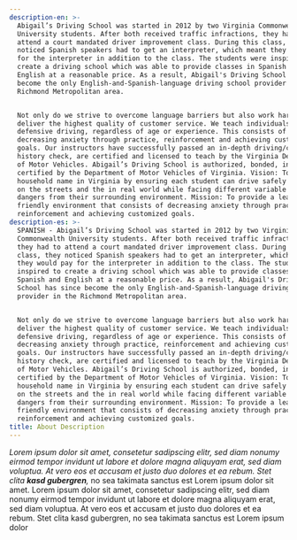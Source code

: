 ```yaml
---
description-en: >-
  Abigail’s Driving School was started in 2012 by two Virginia Commonwealth
  University students. After both received traffic infractions, they had to
  attend a court mandated driver improvement class. During this class, they
  noticed Spanish speakers had to get an interpreter, which meant they would pay
  for the interpreter in addition to the class. The students were inspired to
  create a driving school which was able to provide classes in Spanish and
  English at a reasonable price. As a result, Abigail's Driving School has since
  become the only English-and-Spanish-language driving school provider in the
  Richmond Metropolitan area. 


  Not only do we strive to overcome language barriers but also work hard to
  deliver the highest quality of customer service. We teach individuals
  defensive driving, regardless of age or experience. This consists of
  decreasing anxiety through practice, reinforcement and achieving customized
  goals. Our instructors have successfully passed an in-depth driving/criminal
  history check, are certified and licensed to teach by the Virginia Department
  of Motor Vehicles. Abigail’s Driving School is authorized, bonded, insured and
  certified by the Department of Motor Vehicles of Virginia. Vision: To become a
  household name in Virginia by ensuring each student can drive safely drive out
  on the streets and the in real world while facing different variable and
  dangers from their surrounding environment. Mission: To provide a learning
  friendly environment that consists of decreasing anxiety through practice,
  reinforcement and achieving customized goals.
description-es: >-
  SPANISH - Abigail’s Driving School was started in 2012 by two Virginia
  Commonwealth University students. After both received traffic infractions,
  they had to attend a court mandated driver improvement class. During this
  class, they noticed Spanish speakers had to get an interpreter, which meant
  they would pay for the interpreter in addition to the class. The students were
  inspired to create a driving school which was able to provide classes in
  Spanish and English at a reasonable price. As a result, Abigail's Driving
  School has since become the only English-and-Spanish-language driving school
  provider in the Richmond Metropolitan area. 


  Not only do we strive to overcome language barriers but also work hard to
  deliver the highest quality of customer service. We teach individuals
  defensive driving, regardless of age or experience. This consists of
  decreasing anxiety through practice, reinforcement and achieving customized
  goals. Our instructors have successfully passed an in-depth driving/criminal
  history check, are certified and licensed to teach by the Virginia Department
  of Motor Vehicles. Abigail’s Driving School is authorized, bonded, insured and
  certified by the Department of Motor Vehicles of Virginia. Vision: To become a
  household name in Virginia by ensuring each student can drive safely drive out
  on the streets and the in real world while facing different variable and
  dangers from their surrounding environment. Mission: To provide a learning
  friendly environment that consists of decreasing anxiety through practice,
  reinforcement and achieving customized goals.
title: About Description
---
```

*Lorem ipsum dolor sit amet, consetetur sadipscing elitr, sed diam nonumy eirmod tempor invidunt ut labore et dolore magna aliquyam erat, sed diam voluptua. At vero eos et accusam et justo duo dolores et ea rebum. Stet clita **kasd gubergren**,* no sea takimata sanctus est Lorem ipsum dolor sit amet. Lorem ipsum dolor sit amet, consetetur sadipscing elitr, sed diam nonumy eirmod tempor invidunt ut labore et dolore magna aliquyam erat, sed diam voluptua. At vero eos et accusam et justo duo dolores et ea rebum. Stet clita kasd gubergren, no sea takimata sanctus est Lorem ipsum dolor